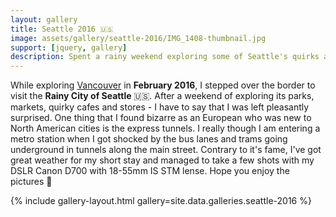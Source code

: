 ```yaml
---
layout: gallery
title: Seattle 2016 🇺🇸
image: assets/gallery/seattle-2016/IMG_1408-thumbnail.jpg
support: [jquery, gallery]
description: Spent a rainy weekend exploring some of Seattle's quirks and neighborhoods 🏙
---
```


While exploring [Vancouver](/gallery/vancouver-2016) in **February 2016**, I stepped over the border to visit the **Rainy City of Seattle** 🇺🇸. After a weekend of exploring its parks, markets, quirky cafes and stores - I have to say that I was left pleasantly surprised. One thing that I found bizarre as an European who was new to North American cities is the express tunnels. I really though I am entering a metro station when I got shocked by the bus lanes and trams going underground in tunnels along the main street. Contrary to it's fame, I've got great weather for my short stay and managed to take a few shots with my DSLR Canon D700 with 18-55mm IS STM lense. Hope you enjoy the pictures 👋

{% include gallery-layout.html gallery=site.data.galleries.seattle-2016 %}